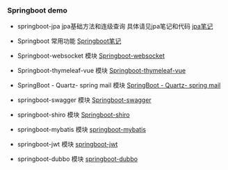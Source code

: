 ### Springboot demo
   - springboot-jpa jpa基础方法和连级查询 具体请见jpa笔记和代码
        [jpa笔记](https://github.com/mood321/springboot-demo/blob/master/springbootjpa/%E7%AC%94%E8%AE%B0.md)
      
   - Springboot 常用功能
        [Springboot笔记](https://github.com/mood321/springboot-demo/blob/master/springboot/%E7%AC%94%E8%AE%B0.md)
      
   - Springboot-websocket 模块
       [Springboot-websocket](https://github.com/mood321/springboot-demo/tree/master/springboot-websocket)
      
   - Springboot-thymeleaf-vue 模块
       [Springboot-thymeleaf-vue](https://github.com/mood321/springboot-demo/blob/master/springboot-thymeleaf-vue/%E7%AC%94%E8%AE%B0.md)
      
   - SpringBoot - Quartz- spring mail 模块
       [SpringBoot - Quartz- spring mail](https://github.com/mood321/springboot-demo/blob/master/springboot-quartz-mail/%E7%AC%94%E8%AE%B0.md)
      
   - springboot-swagger 模块
       [Springboot-swagger](https://github.com/mood321/springboot-demo/blob/master/springboot-swagger/%E7%AC%94%E8%AE%B0.md)
      
   - springboot-shiro 模块
       [Springboot-shiro](https://github.com/mood321/springboot-demo/blob/master/springboot-shiro/%E7%AC%94%E8%AE%B0.md)
      
   - springboot-mybatis 模块
       [springboot-mybatis](https://github.com/mood321/springboot-demo/blob/master/springboot-mybatis/%E7%AC%94%E8%AE%B0.md)
      
   - springboot-jwt 模块
       [springboot-jwt](https://github.com/mood321/springboot-demo/blob/master/springboot-jwt/%E7%AC%94%E8%AE%B0.md)
      
   - springboot-dubbo 模块
       [springboot-dubbo](https://github.com/mood321/springboot-demo/blob/master/springboot-dubbo/%E7%AC%94%E8%AE%B0.md)
      
    
    